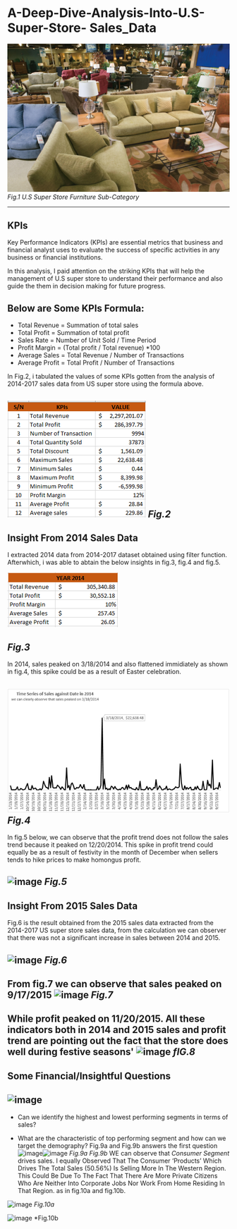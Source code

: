 # A-Deep-Dive-Analysis-Into-U.S-Super-Store- Sales_Data

![](https://github.com/vinemadukpe/A-Deep-dive-Analysis-into-U.S-Super-Store-Data/blob/main/store.jfif)
 *Fig.1 U.S Super Store Furniture Sub-Category*

---
## KPIs

Key Performance Indicators (KPIs) are essential metrics that business and financial analyst uses to evaluate the success of specific activities in any business or financial institutions. 


In this analysis, I paid attention on the striking KPIs that will help the management of U.S super store to understand their performance and also guide the them in decision making for future progress.

## Below are Some KPIs Formula:

- Total Revenue = Summation of total sales 
- Total Profit =  Summation of total profit 
- Sales Rate = Number of Unit Sold / Time Period
- Profit Margin = (Total profit / Total revenue) *100
- Average Sales = Total Revenue / Number of Transactions
- Average Profit = Total Profit / Number of Transactions 

In Fig.2, i tabulated the values of some KPIs gotten from the analysis of 2014-2017 sales data from US super store using the formula above.

![image](https://github.com/vinemadukpe/A-Deep-dive-Analysis-into-U.S-Super-Store-Data/blob/main/Proj%20KIPs.png)
*Fig.2*
---

## Insight From 2014 Sales Data

I extracted 2014 data from 2014-2017 dataset obtained using filter function. Afterwhich, i was able to abtain the below insights in fig.3, fig.4 and fig.5.

![](https://github.com/vinemadukpe/A-Deep-dive-Analysis-into-U.S-Super-Store-Data/blob/main/proj_14_KIPs.png)

*Fig.3*
---

In 2014, sales peaked on 3/18/2014 and also flattened immidiately as shown in fig.4, this spike could be as a result of Easter celebration.

![image](https://github.com/vinemadukpe/A-Deep-dive-Analysis-into-U.S-Super-Store-Data/blob/main/proj_14_sales_date.png)
*Fig.4*
---

In fig.5 below, we can observe that the profit trend does not follow the sales trend because it peaked on 12/20/2014. This spike in profit trend could equally be as a result of festivity in the month of December when sellers tends to hike prices to make homongus profit.

![image](https://github.com/vinemadukpe/A-Deep-dive-Analysis-into-U.S-Super-Store-Data/assets/147417142/bab838d7-34ad-4f7d-978c-8c160c03a35c)
*Fig.5*
---

## Insight From 2015 Sales Data

Fig.6 is the result obtained from the 2015 sales data extracted from the 2014-2017 US super store sales data, from the calculation we can observer that there was not a significant increase in sales between 2014 and 2015.

![image](https://github.com/vinemadukpe/A-Deep-dive-Analysis-into-U.S-Super-Store-Data/assets/147417142/7e2f4243-9ef2-4fed-82a9-138ee7bd3172)
*Fig.6*
---

From fig.7 we can observe that sales peaked on 9/17/2015
![image](https://github.com/vinemadukpe/A-Deep-dive-Analysis-into-U.S-Super-Store-Data/assets/147417142/30aaa801-6280-41a1-a539-c6fa82398a70)
*Fig.7*
---

While profit peaked on 11/20/2015. All these indicators both in 2014 and 2015 sales and profit trend are pointing out the fact that the store does well during festive seasons'
![image](https://github.com/vinemadukpe/A-Deep-dive-Analysis-into-U.S-Super-Store-Data/assets/147417142/b15fcb9c-ab4d-4db3-a15a-b1ef3fcbc845)
*fIG.8*
---

## Some Financial/Insightful Questions
![image](https://github.com/vinemadukpe/A-Deep-dive-Analysis-into-U.S-Super-Store-Data/assets/147417142/db4ac4af-eacc-46c1-a3e3-4fa98342dd89)
---

-  Can we identify the highest and lowest performing segments in terms of sales?

-  What are the characteristic of top performing segment and how can we target the demography?
  Fig.9a and Fig.9b answers the first question
![image](https://github.com/vinemadukpe/A-Deep-dive-Analysis-into-U.S-Super-Store-Data/assets/147417142/4ddfeb08-d441-4987-92a3-f4a4d5e802df)![image](https://github.com/vinemadukpe/A-Deep-dive-Analysis-into-U.S-Super-Store-Data/assets/147417142/e9996a69-3c17-4509-85f3-818548b5111f)
*Fig.9a*                                                                                                                                            *Fig.9b*
WE can observe that *Consumer Segment* drives sales. I equally Observed That The Consumer ‘Products’ Which Drives The Total Sales (50.56%) Is Selling More In The Western Region. This Could Be Due To The Fact That There Are More Private Citizens Who Are Neither Into Corporate Jobs Nor Work From Home Residing In That Region. as in fig.10a and fig.10b.

 ![image](https://github.com/vinemadukpe/A-Deep-dive-Analysis-into-U.S-Super-Store-Data/assets/147417142/b9058dc0-a94f-4623-bf15-e90a50f9cee3)
 *Fig.10a*

 ![image](https://github.com/vinemadukpe/A-Deep-dive-Analysis-into-U.S-Super-Store-Data/assets/147417142/8fd844b4-bc88-43bb-b9f0-d2abf6c8c223)
 *Fig.10b








